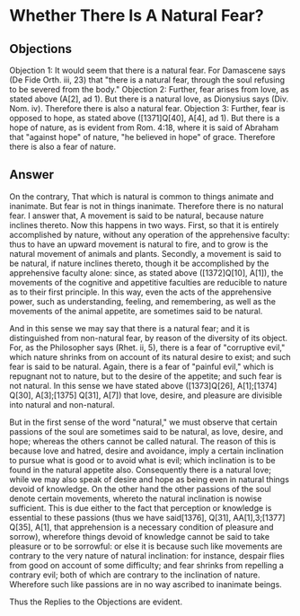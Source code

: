 # Whether There Is A Natural Fear?
## Objections
Objection 1: It would seem that there is a natural fear. For Damascene says (De Fide Orth. iii, 23) that "there is a natural fear, through the soul refusing to be severed from the body."
Objection 2: Further, fear arises from love, as stated above (A[2], ad 1). But there is a natural love, as Dionysius says (Div. Nom. iv). Therefore there is also a natural fear.
Objection 3: Further, fear is opposed to hope, as stated above ([1371]Q[40], A[4], ad 1). But there is a hope of nature, as is evident from Rom. 4:18, where it is said of Abraham that "against hope" of nature, "he believed in hope" of grace. Therefore there is also a fear of nature.
## Answer
On the contrary, That which is natural is common to things animate and inanimate. But fear is not in things inanimate. Therefore there is no natural fear.
I answer that, A movement is said to be natural, because nature inclines thereto. Now this happens in two ways. First, so that it is entirely accomplished by nature, without any operation of the apprehensive faculty: thus to have an upward movement is natural to fire, and to grow is the natural movement of animals and plants. Secondly, a movement is said to be natural, if nature inclines thereto, though it be accomplished by the apprehensive faculty alone: since, as stated above ([1372]Q[10], A[1]), the movements of the cognitive and appetitive faculties are reducible to nature as to their first principle. In this way, even the acts of the apprehensive power, such as understanding, feeling, and remembering, as well as the movements of the animal appetite, are sometimes said to be natural.

And in this sense we may say that there is a natural fear; and it is distinguished from non-natural fear, by reason of the diversity of its object. For, as the Philosopher says (Rhet. ii, 5), there is a fear of "corruptive evil," which nature shrinks from on account of its natural desire to exist; and such fear is said to be natural. Again, there is a fear of "painful evil," which is repugnant not to nature, but to the desire of the appetite; and such fear is not natural. In this sense we have stated above ([1373]Q[26], A[1];[1374] Q[30], A[3];[1375] Q[31], A[7]) that love, desire, and pleasure are divisible into natural and non-natural.

But in the first sense of the word "natural," we must observe that certain passions of the soul are sometimes said to be natural, as love, desire, and hope; whereas the others cannot be called natural. The reason of this is because love and hatred, desire and avoidance, imply a certain inclination to pursue what is good or to avoid what is evil; which inclination is to be found in the natural appetite also. Consequently there is a natural love; while we may also speak of desire and hope as being even in natural things devoid of knowledge. On the other hand the other passions of the soul denote certain movements, whereto the natural inclination is nowise sufficient. This is due either to the fact that perception or knowledge is essential to these passions (thus we have said[1376], Q[31], AA[1],3;[1377] Q[35], A[1], that apprehension is a necessary condition of pleasure and sorrow), wherefore things devoid of knowledge cannot be said to take pleasure or to be sorrowful: or else it is because such like movements are contrary to the very nature of natural inclination: for instance, despair flies from good on account of some difficulty; and fear shrinks from repelling a contrary evil; both of which are contrary to the inclination of nature. Wherefore such like passions are in no way ascribed to inanimate beings.

Thus the Replies to the Objections are evident.